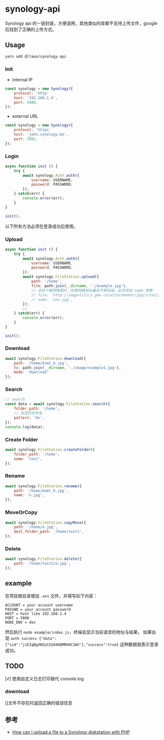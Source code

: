 # synology-api

Synology api 的一层封装，方便调用，其他类似的库都不支持上传文件，google 后找到了正确的上传方式。

## Usage

```bash
yarn add @ltaoo/synology-api
```

### Init

- internal IP
```js
const synology = new Synology({
    protocol: 'http'
    host: '192.168.1.4',
    port: 5000,
});
```
- external URL
```js
const synology = new Synology({
    protocol: 'https'
    host: 'john.synology.me',
    port: 5001,
});
```

### Login

```js
async function init () {
    try {
        await synology.Auth.auth({
            username: USERNAME,
            password: PASSWORD,
        });
    } catch(err) {
        console.error(err);
    }
}

init();
```

以下所有方法必须在登录成功后使用。

### Upload

```js
async function init () {
    try {
        await synology.Auth.auth({
            username: USERNAME,
            password: PASSWORD,
        });
        await synology.FileStation.upload({
            path: '/home',
            file: path.join(__dirname, './example.jpg'),
            // 支持下载网络图片，如果网络地址最后不带后缀，必须添加 name 参数
            // file: 'http://imgpolitics.gmw.cn/attachement/jpg/site2/20190428/f44d305ea48e1e2f58565d.jpg',
            // name: 'xxx.jpg',
        });
        //
    } catch(err) {
        console.error(err);
    }
}

init();
```

### Download

```js
await synology.FileStation.download({
    path: '/home/6xmt_b.jpg',
    to: path.join(__dirname, './image/example1.jpg'),
    mode: 'download'
});
```

### Search

```javascript
// search
const data = await synology.FileStation.search({
    folder_path: '/home',
    // 包含的文件名
    pattern: '6x',
});
console.log(data);
```

### Create Folder

```js
await synology.FileStation.createFolder({
    folder_path: '/home',
    name: 'test',
});
```

### Rename

```js
await synology.FileStation.rename({
    path: '/home/6xmt_b.jpg',
    name: 'e.jpg',
});
```

### MoveOrCopy

```js
await synology.FileStation.copyMove({
    path: '/home/e.jpg',
    dest_folder_path: '/home/test1',
});
```

### Delete

```js
await synology.FileStation.delete({
    path: '/home/test1/e.jpg',
});
```

## example

在项目根目录增加 `.env` 文件，并填写如下内容：

```
ACCOUNT = your account username
PASSWD = your account password
HOST = host like 192.168.1.4
PORT = 5000
NODE_ENV = dev
```

然后执行 `node example/index.js`，终端会显示当前请求的地址与结果。
如果出现 `auth success {"data":{"sid":"jiEIqBgVWZuCU1840QMRH4C3AV"},"success":true}` 这种数据就表示登录成功。

## TODO
[√] 使用自定义日志打印替代 console.log

### download
[]文件不存在时返回正确的错误信息

## 参考

- [How can I upload a file to a Synology diskstation with PHP
](https://stackoverflow.com/questions/45137195/how-can-i-upload-a-file-to-a-synology-diskstation-with-php/48637467#48637467)